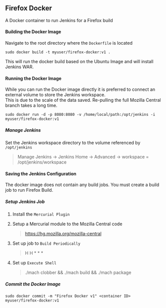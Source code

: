## Firefox Docker

A Docker container to run Jenkins for a Firefox build


#### Building the Docker Image

Navigate to the root directory where the `Dockerfile` is located

```
sudo docker build -t myuser/firefox-docker:v1 .
```

This will run the docker build based on the Ubuntu Image and will install Jenkins WAR.


#### Running the Docker Image

While you can run the Docker image directly it is preferred to connect an external volume to store the Jenkins workspace.  
This is due to the scale of the data saved.  Re-pulling the full Mozilla Central branch takes a long time.


```
sudo docker run -d -p 8080:8080 -v /home/local/path:/opt/jenkins -i myuser/firefox-docker:v1
```

##### Manage Jenkins
Set the Jenkins workspace directory to the volume referenced by `/opt/jenkins`

> Manage Jenkins -> Jenkins Home -> Advanced -> workspace = /opt/jenkins/workspace

#### Saving the Jenkins Configuration

The docker image does not contain any build jobs.  You must create a build job to run Firefox Build.

##### Setup Jenkins Job

1. Install the `Mercurial Plugin`
2. Setup a Mercurial module to the Mozilla Central code
    > https://hg.mozilla.org/mozilla-central
    
3. Set up job to `Build Periodically`
    > H H * * *
4. Set up `Execute Shell`
    
    > ./mach clobber && ./mach build && ./mach package

##### Commit the Docker Image

```
sudo docker commit -m "Firefox Docker v1" <container ID> myuser/firefox-docker:v1
```





